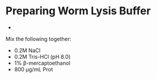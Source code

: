 # Preparing Worm Lysis Buffer
-  
Mix the following together:
  * 0.2M NaCl
  * 0.2M Tris-HCl (pH 8.0)
  * 1% &#946;-mercaptoethanol 
  * 800 &#956;g/mL Prot



